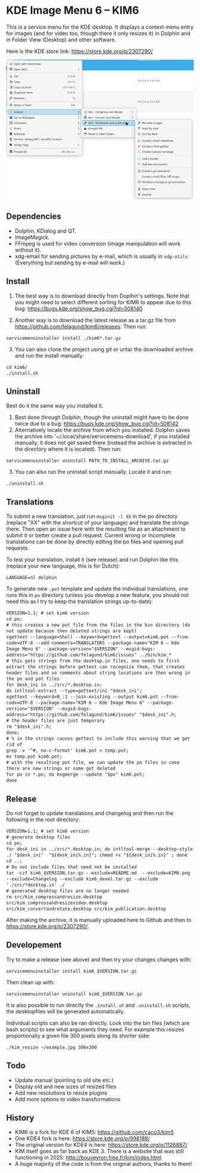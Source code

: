 # KDE Image Menu 6 – KIM6

This is a service menu for the KDE desktop. It displays a context menu entry for images (and for video too, though there it only resizes it) in Dolphin and in Folder View (Desktop) and other software.

Here is the KDE store link: https://store.kde.org/p/2307290/

![Screenshot](KIM6.png)

## Dependencies
- Dolphin, KDialog and QT.
- ImageMagick.
- FFmpeg is used for video conversion (image manipulation will work without it).
- xdg-email for sending pictures by e-mail, which is usually in `xdg-utils` (Everything but sending by e-mail will work.)

## Install

1. The best way is to download directly from Doplhin's settings. Note that you might need to select different sorting for KIM6 to appear due to this bug: https://bugs.kde.org/show_bug.cgi?id=508140 

2. Another way is to download the latest release as a tar.gz file from https://github.com/felagund/kim6/releases.
   Then run:
```
servicemenuinstaller install ./kim6*.tar.gz
```
3. You can also clone the project using git or untar the downloaded archive and run the install manually:
```
cd kim6/
./install.sh
```

## Uninstall
Best do it the same way you installed it.
1. Best done through Dolphin, though the uninstall might have to be done twice due to a bug: https://bugs.kde.org/show_bug.cgi?id=508142
2. Alternatively  locate the archive from which you installed. Dolphin saves the archive into '~/.local/share/servicemenu-download', if you installed manually, it does not get saved there (instead the archive is extracted in the directory where it is located). Then run:
```
servicemenuinstaller uninstall PATH_TO_INSTALL_ARCHIVE.tar.gz 
```

3. You can also run the uninstall script manually. Locate it and run:
```
./uninstall.sh
```
## Translations
To submit a new translation, just run `msginit -l XX` in the po directory (replace "XX" with the shortcut of your language) and translate the strings there. Then open an issue here with the resulting file as an attachment to submit it or better create a pull request. Current wrong or incomplete translations can be done by directly editing the po files and opening pull requests.

To test your translation, install it (see release) and run Dolphin like this (replace your new language, this is for Dutch):
```
LANGUAGE=nl dolphin
```

To generate new `.pot` template and update the individual translations, one runs this in `po` directory (unless you develop a new feature, you should not need this as I try to keep the translation strings up-to-date):
```
VERSION=1.1; # set kim6 version
cd po;
# this creates a new pot file from the files in the bin directory (do not update because then deleted strings are kept)
xgettext --language=Shell --keyword=gettext --output=kim6.pot --from-code=UTF-8 --add-comments=TRANSLATORS --package-name="KIM 6 – Kde Image Menu 6" --package-version="$VERSION" --msgid-bugs-address="https://github.com/felagund/kim6/issues" ../bin/kim_*
# this gets strings from the desktop.in files, one needs to first extract the strings before gettext can recognize them, that creates header files and so comments about string locations are then wrong in the po and pot files
for desk_ini in ../src/*.desktop.in;
do intltool-extract --type=gettext/ini "$desk_ini";
xgettext --keyword=N_:1 --join-existing --output kim6.pot --from-code=UTF-8 --package-name="KIM 6 – Kde Image Menu 6" --package-version="$VERSION" --msgid-bugs-address="https://github.com/felagund/kim6/issues" "$desk_ini".h;
# the header files are just temporary
rm "$desk_ini".h;
done;
# % in the strings causes gettext to include this warning that we get rid of
grep -v '^#, no-c-format' kim6.pot > temp.pot;
mv temp.pot kim6.pot;
# with the resulting pot file, we can update the po files in case there are new strings or some got deleted
for po in *.po; do msgmerge --update "$po" kim6.pot;
done
```
## Release
Do not forget to update translations and changelog and then run the following in the root directory:
```
VERSION=1.1; # set kim6 version
# generate desktop files
cd po;
for desk_ini in ../src/*.desktop.in; do intltool-merge --desktop-style ./ "$desk_ini"  "${desk_ini%.in}"; chmod +x "${desk_ini%.in}" ; done
cd ..;
# Do not include files that need not be installed
tar -czf kim6_$VERSION.tar.gz --exclude=README.md  --exclude=KIM6.png --exclude=Changelog --exclude kim6_devel.tar.gz --exclude './src/*desktop.in' ./
# generated desktop files are no longer needed
rm src/kim_compressandresize.desktop src/kim_compressandresizevideo.desktop src/kim_convertandrotate.desktop src/kim_publication.desktop
```

After making the archive, it is manually uploaded here to Github and then to https://store.kde.org/p/2307290/.

## Developement
Try to make a release (see above) and then try your changes changes with:
```
servicemenuinstaller install kim6_$VERSION.tar.gz
```
Then clean up with:
```
servicemenuinstaller uninstall kim6_$VERSION.tar.gz
```

It is also possible to run directly the `.install.sh` and `.uninstall.sh` scripts, the desktopfiles will be generated automatically. 

Individual scripts can also be ran directly. Look into the bin files (which are bash scripts) to see what arguments they need. For example this resizes proportionally a given file 300 pixels along its shorter side:
```
./kim_resize ~/example.jpg 300x300
```

## Todo

- Update manual (pointing to old site etc.)
- Display old and new sizes of resized files
- Add new resolutions to resize plugins
- Add more options to video transformations

## History
- KIM6 is a fork for KDE 6 of KIM5: https://github.com/caco3/kim5 
- One KDE4 fork is here: https://store.kde.org/p/998188/
- The original version for KDE4 is here: https://store.kde.org/p/1126887/
- KIM itself goes as far back as KDE 3. There is a website that was still functioning in 2025: http://bouveyron.free.fr/kim/index.html
- A huge majority of the code is from the original authors, thanks to them!

